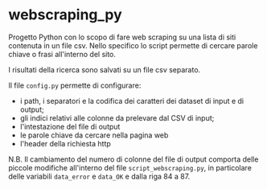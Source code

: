 # webscraping_py
Progetto Python con lo scopo di fare web scraping su una lista di siti contenuta in un file csv. Nello specifico lo script permette di cercare parole chiave o frasi all'interno del sito. 

I risultati della ricerca sono salvati su un file csv separato.

Il file `config.py` permette di configurare:
 - i path, i separatori e la codifica dei caratteri dei dataset di input e di output;
 - gli indici relativi alle colonne da prelevare dal CSV di input;
 - l'intestazione del file di output
 - le parole chiave da cercare nella pagina web
- l'header della richiesta http

N.B. Il cambiamento del numero di colonne del file di output comporta delle piccole modifiche all'interno del file `script_webscraping.py`, in particolare delle variabili `data_error` e `data_OK` e dalla riga 84 a 87.
